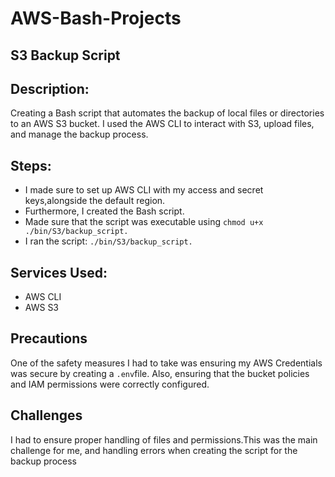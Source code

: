# AWS-Bash-Projects

## S3 Backup Script

## Description:
Creating a Bash script that automates the backup of local files or directories to an AWS S3 bucket. I used the AWS CLI to interact with S3, upload files, and manage the backup process.

## Steps:

- I made sure to set up AWS CLI with my access and secret keys,alongside the default region.
- Furthermore, I created the Bash script.
- Made sure that the script was executable using  `chmod u+x ./bin/S3/backup_script.`
- I ran the script: `./bin/S3/backup_script.`


## Services Used:
- AWS CLI
- AWS S3


## Precautions
One of the safety measures I had to take was ensuring my AWS Credentials was secure by creating a `.env`file. Also, ensuring that the bucket policies and IAM permissions were correctly configured. 


## Challenges 
I had to ensure proper handling of files and permissions.This was the main challenge for me, and handling errors when creating the script for the backup process 
